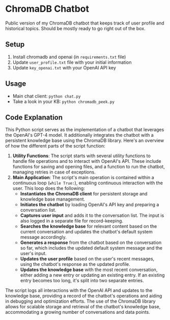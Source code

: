 # ChromaDB Chatbot

Public version of my ChromaDB chatbot that keeps track of user profile and historical topics. Should be mostly ready to go right out of the box. 

## Setup

1. Install chromadb and openai (in `requirements.txt` file)
2. Update `user_profile.txt` file with your initial information
3. Update `key_openai.txt` with your OpenAI API key

## Usage

- Main chat client: `python chat.py`
- Take a look in your KB: `python chromadb_peek.py`

## Code Explanation

This Python script serves as the implementation of a chatbot that leverages the OpenAI's GPT-4 model. It additionally integrates the chatbot with a persistent knowledge base using the ChromaDB library. Here's an overview of how the different parts of the script function:

1. **Utility Functions**: The script starts with several utility functions to handle file operations and to interact with OpenAI's API. These include functions for saving and opening files, and a function to run the chatbot, managing retries in case of exceptions.
2. **Main Application**: The script's main operation is contained within a continuous loop (`while True:`), enabling continuous interaction with the user. This loop does the following:
   - **Instantiates the ChromaDB client** for persistent storage and knowledge base management.
   - **Initiates the chatbot** by loading OpenAI's API key and preparing a conversation list.
   - **Captures user input** and adds it to the conversation list. The input is also logged in a separate file for record-keeping.
   - **Searches the knowledge base** for relevant content based on the current conversation and updates the chatbot's default system message accordingly.
   - **Generates a response** from the chatbot based on the conversation so far, which includes the updated default system message and the user's input.
   - **Updates the user profile** based on the user's recent messages, using the chatbot's response as the updated profile.
   - **Updates the knowledge base** with the most recent conversation, either adding a new entry or updating an existing entry. If an existing entry becomes too long, it's split into two separate entries.

The script logs all interactions with the OpenAI API and updates to the knowledge base, providing a record of the chatbot's operations and aiding in debugging and optimization efforts. The use of the ChromaDB library allows for scalable storage and retrieval of the chatbot's knowledge base, accommodating a growing number of conversations and data points.
